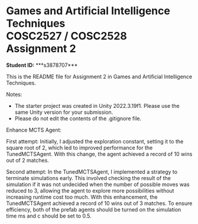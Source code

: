 # Games and Artificial Intelligence Techniques<br>COSC2527 / COSC2528<br>Assignment 2
**Student ID:** \*\*\*s3878707\*\*\*

This is the README file for Assignment 2 in Games and Artificial Intelligence Techniques.

Notes:
* The starter project was created in Unity 2022.3.19f1. Please use the same Unity version for your submission.
* Please do not edit the contents of the .gitignore file.

Enhance MCTS Agent:

First attempt: Initially, I adjusted the exploration constant, setting it to the square root of 2, which led to improved performance for the TunedMCTSAgent. With this change, the agent achieved a record of 10 wins out of 2 matches.

Second attempt: In the TunedMCTSAgent, I implemented a strategy to terminate simulations early. This involved checking the result of the simulation if it was not undecided when the number of possible moves was reduced to 3, allowing the agent to explore more possibilities without increasing runtime cost too much. With this enhancement, the TunedMCTSAgent achieved a record of 10 wins out of 3 matches. To ensure efficiency, both of the prefab agents should be turned on the simulation time ms and c should be set to 0.5.
